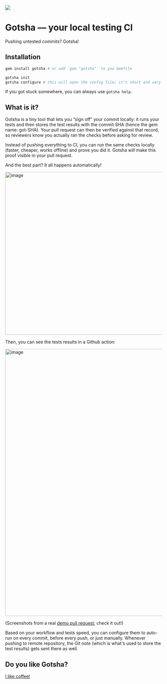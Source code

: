 <img src="https://badge.fury.io/rb/gotsha.svg?icon=si%3Arubygems" />

# Gotsha — your local testing CI
Pushing untested commits? Gotsha!

## Installation
```bash
gem install gotsha # or add `gem "gotsha"` to you Gemfile

gotsha init
gotsha configure # this will open the config file; it's short and very important, so please, read it :-)
```

If you got stuck somewhere, you can always use `gotsha help`.

## What is it?
Gotsha is a tiny tool that lets you “sign off” your commit locally: it runs your tests and then stores the test results with the commit SHA (hence the gem name: got-SHA). Your pull request can then be verified against that record, so reviewers know you actually ran the checks before asking for review.

Instead of pushing everything to CI, you can run the same checks locally (faster, cheaper, works offline) and prove you did it. Gotsha will make this proof visible in your pull request.

And the best part? It all happens automatically!

<img width="664" height="523" alt="image" src="https://github.com/user-attachments/assets/6acb4a69-c405-420e-9a05-9b28df4ea1f0" />

Then, you can see the tests results in a Github action:

<img width="1022" height="858" alt="image" src="https://github.com/user-attachments/assets/cf5d6492-02a0-47ee-81ee-4e34234a7983" />

(Screenshots from a real [demo pull request](https://github.com/melounvitek/gotsha/pull/35); check it out!)

Based on your workflow and tests speed, you can configure them to auto-run on every commit, before every push, or just manually. Whenever pushing to remote repository, the Git note (which is what's used to store the test results) gets sent there as well.

## Do you like Gotsha?
<a href="https://buymeacoffee.com/gotsha">I like coffee!</a>
